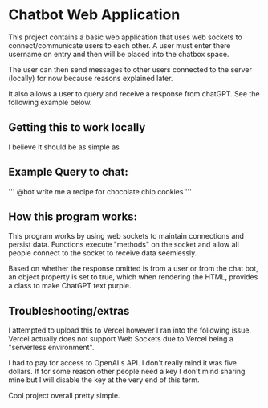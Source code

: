 # Chatbot Web Application

This project contains a basic web application that uses web sockets to connect/communicate users to each other. A user must enter there username on entry and then will be placed into the chatbox space.

The user can then send messages to other users connected to the server (locally) for now because reasons explained later.

It also allows a user to query and receive a response from chatGPT. See the following example below.

## Getting this to work locally

I believe it should be as simple as 

## Example Query to chat:

'''
@bot write me a recipe for chocolate chip cookies
'''

## How this program works:

This program works by using web sockets to maintain connections and persist data. Functions execute "methods" on the socket and allow all people connect to the socket to receive data seemlessly.

Based on whether the response omitted is from a user or from the chat bot, an object property is set to true, which when rendering the HTML, provides a class to make ChatGPT text purple.

## Troubleshooting/extras

I attempted to upload this to Vercel however I ran into the following issue. Vercel actually does not support Web Sockets due to Vercel being a "serverless environment".

I had to pay for access to OpenAI's API. I don't really mind it was five dollars. If for some reason other people need a key I don't mind sharing mine but I will disable the key at the very end of this term.

Cool project overall pretty simple.




